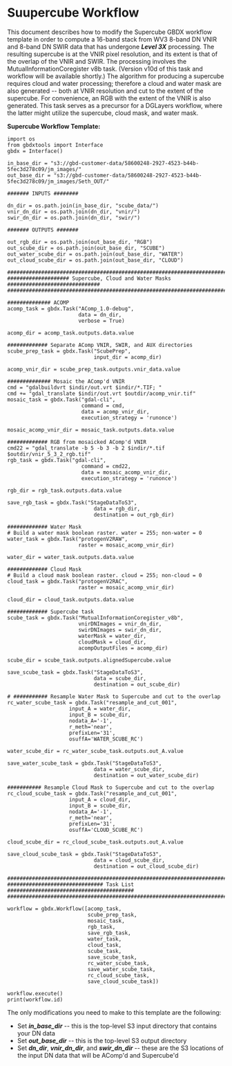 # Suupercube Workflow

This document describes how to modify the Supercube GBDX workflow template in order to compute a 16-band stack from WV3 8-band DN VNIR and 8-band DN SWIR data that has undergone **_Level 3X_** processing. The resulting supercube is at the VNIR pixel resolution, and its extent is that of the overlap of the VNIR and SWIR. The processing involves the MutualInformationCoregister v8b task. (Version v10d of this task and workflow will be available shortly.) The algorithm for producing a supercube requires cloud and water processing; therefore a cloud and water mask are also generated -- both at VNIR resolution and cut to the extent of the supercube. For convenience, an RGB with the extent of the VNIR is also generated. This task serves as a precursor for a DGLayers workflow, where the latter might utilize the supercube, cloud mask, and water mask.  

**Supercube Workflow Template:** 

```shell
import os
from gbdxtools import Interface
gbdx = Interface()

in_base_dir = "s3://gbd-customer-data/58600248-2927-4523-b44b-5fec3d278c09/jm_images/"
out_base_dir = "s3://gbd-customer-data/58600248-2927-4523-b44b-5fec3d278c09/jm_images/Seth_OUT/"

####### INPUTS ########

dn_dir = os.path.join(in_base_dir, "scube_data/")
vnir_dn_dir = os.path.join(dn_dir, "vnir/")
swir_dn_dir = os.path.join(dn_dir, "swir/")

####### OUTPUTS #######

out_rgb_dir = os.path.join(out_base_dir, "RGB")
out_scube_dir = os.path.join(out_base_dir, "SCUBE")
out_water_scube_dir = os.path.join(out_base_dir, "WATER")
out_cloud_scube_dir = os.path.join(out_base_dir, "CLOUD")

####################################################################################
#################### Supercube, Cloud and Water Masks ##############################
####################################################################################

############## ACOMP
acomp_task = gbdx.Task("AComp_1.0-debug",
                       data = dn_dir,
                       verbose = True)

acomp_dir = acomp_task.outputs.data.value

############# Separate AComp VNIR, SWIR, and AUX directories
scube_prep_task = gbdx.Task("ScubePrep",
                            input_dir = acomp_dir)

acomp_vnir_dir = scube_prep_task.outputs.vnir_data.value

############## Mosaic the AComp'd VNIR
cmd = "gdalbuildvrt $indir/out.vrt $indir/*.TIF; "
cmd += "gdal_translate $indir/out.vrt $outdir/acomp_vnir.tif"
mosaic_task = gbdx.Task("gdal-cli",
                        command = cmd,
                        data = acomp_vnir_dir,
                        execution_strategy = 'runonce')

mosaic_acomp_vnir_dir = mosaic_task.outputs.data.value

############# RGB from mosaicked AComp'd VNIR
cmd22 = "gdal_translate -b 5 -b 3 -b 2 $indir/*.tif $outdir/vnir_5_3_2_rgb.tif"
rgb_task = gbdx.Task("gdal-cli",
                        command = cmd22,
                        data = mosaic_acomp_vnir_dir,
                        execution_strategy = 'runonce')

rgb_dir = rgb_task.outputs.data.value 

save_rgb_task = gbdx.Task("StageDataToS3",
                            data = rgb_dir,
                            destination = out_rgb_dir)

############# Water Mask
# Build a water mask boolean raster. water = 255; non-water = 0
water_task = gbdx.Task("protogenV2RAW",
                       raster = mosaic_acomp_vnir_dir)

water_dir = water_task.outputs.data.value

############# Cloud Mask
# Build a cloud mask boolean raster. cloud = 255; non-cloud = 0
cloud_task = gbdx.Task("protogenV2RAC",
                       raster = mosaic_acomp_vnir_dir)

cloud_dir = cloud_task.outputs.data.value

############# Supercube task
scube_task = gbdx.Task("MutualInformationCoregister_v8b",
                       vnirDNImages = vnir_dn_dir,
                       swirDNImages = swir_dn_dir,
                       waterMask = water_dir,
                       cloudMask = cloud_dir,
                       acompOutputFiles = acomp_dir)

scube_dir = scube_task.outputs.alignedSupercube.value

save_scube_task = gbdx.Task("StageDataToS3",
                            data = scube_dir,
                            destination = out_scube_dir)

# ########### Resample Water Mask to Supercube and cut to the overlap
rc_water_scube_task = gbdx.Task("resample_and_cut_001",
                    input_A = water_dir,
                    input_B = scube_dir,
                    nodata_A='-1',
                    r_meth='near',
                    prefixLen='31',
                    osuffA='WATER_SCUBE_RC')

water_scube_dir = rc_water_scube_task.outputs.out_A.value

save_water_scube_task = gbdx.Task("StageDataToS3",
                            data = water_scube_dir,
                            destination = out_water_scube_dir)

########### Resample Cloud Mask to Supercube and cut to the overlap
rc_cloud_scube_task = gbdx.Task("resample_and_cut_001",
                    input_A = cloud_dir,
                    input_B = scube_dir,
                    nodata_A='-1',
                    r_meth='near',
                    prefixLen='31',
                    osuffA='CLOUD_SCUBE_RC')

cloud_scube_dir = rc_cloud_scube_task.outputs.out_A.value

save_cloud_scube_task = gbdx.Task("StageDataToS3",
                            data = cloud_scube_dir,
                            destination = out_cloud_scube_dir)

###################################################################################
############################### Task List #########################################
###################################################################################

workflow = gbdx.Workflow([acomp_task,
                          scube_prep_task,
                          mosaic_task,
                          rgb_task,
                          save_rgb_task,
                          water_task,
                          cloud_task,
                          scube_task,
                          save_scube_task,
                          rc_water_scube_task,
                          save_water_scube_task,
                          rc_cloud_scube_task,
                          save_cloud_scube_task])

workflow.execute()
print(workflow.id)
```

The only modifications you need to make to this template are the following:
 
* Set **_in_base_dir_** -- this is the top-level S3 input directory that contains your DN data 
* Set **_out_base_dir_** -- this is the top-level S3 output directory
* Set **_dn_dir_**, **_vnir_dn_dir_**, and **_swir_dn_dir_** -- these are the S3 locations of the input DN data that will be AComp'd and Supercube'd
















